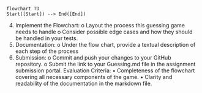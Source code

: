 ```mermaid
flowchart TD
Start([Start]) --> End([End])
```
4. Implement the Flowchart:
o Layout the process this guessing game needs to handle
o Consider possible edge cases and how they should be handled in your tests.
5. Documentation:
o Under the flow chart, provide a textual description of each step of the
process
6. Submission:
o Commit and push your changes to your GitHub repository.
o Submit the link to your Guessing.md file in the assignment submission
portal.
Evaluation Criteria:
• Completeness of the flowchart covering all necessary components of the game.
• Clarity and readability of the documentation in the markdown file.
